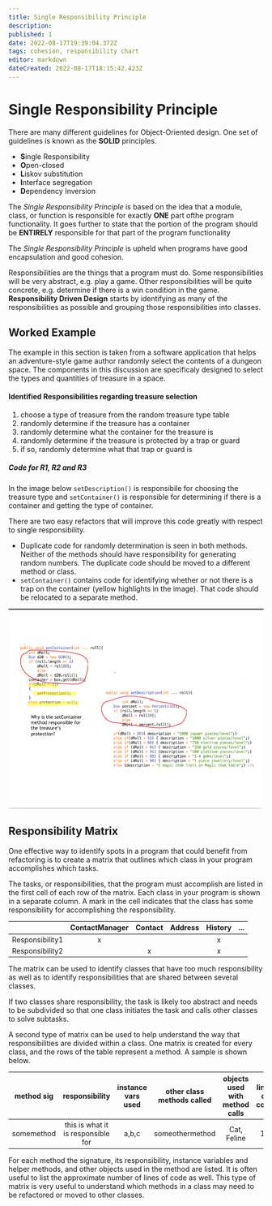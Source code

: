 ```yaml
---
title: Single Responsibility Principle
description: 
published: 1
date: 2022-08-17T19:39:04.372Z
tags: cohesion, responsibility chart
editor: markdown
dateCreated: 2022-08-17T18:15:42.423Z
---
```



# Single Responsibility Principle

There are many different guidelines for Object-Oriented design. One set of guidelines is known as the **SOLID** principles.  

  - **S**ingle Responsibility
  - **O**pen-closed
  - **L**iskov substitution
  - **I**nterface segregation
  - **D**ependency Inversion
  
The *Single Responsibility Principle* is based on the idea that a module, class, or function is responsible for exactly **ONE** part ofthe program functionality. It goes further to state that the portion of the program should be **ENTIRELY** responsible for that part of the program functionality

The *Single Responsibility Principle* is upheld when programs have good encapsulation and good cohesion.

Responsibilities are the things that a program must do.
Some responsibilities will be very abstract, e.g. play a game. Other responsibilities will be quite concrete, e.g. determine if there is a win condition in the game.
**Responsibility Driven Design** starts by identifying as many of the responsibilities as possible and grouping those responsibilities into classes.


## Worked Example

The example in this section is taken from a software application that helps an adventure-style game author randomly select the contents of a dungeon space. The components in this discussion are specificaly designed to select the types and quantities of treasure in a space.

#### Identified Responsibilities regarding treasure selection
1. choose a type of treasure from the  random treasure type table
1. randomly determine if the treasure has a container
1. randomly determine what the container for the treasure is
1. randomly determine if the treasure is protected by a trap or guard
1. if so, randomly determine what that trap or guard is

##### Code for R1, R2 and R3

In the image below `setDescription()` is responsibile for choosing the treasure type and `setContainer()` is responsible for determining if there is a container and getting the type of container.

There are two easy refactors that will improve this code greatly with respect to single responsibility.
- Duplicate code for randomly determination is seen in both methods.  Neither of the methods should have responsibility for generating random numbers. The duplicate code should be moved to a different method or class.
- `setContainer()` contains code for identifying whether or not there is a trap on the container (yellow highlights in the image). That code should be relocated to a separate method.

![Two methods shown, setContainer and setDescription. setContainer incorrectly also has code for setting other aspects of the treasure item, and the methods both have the same code for generating die rolls. ](/images/singleResponsibility.png)



## Responsibility Matrix
One effective way to identify spots in a program that could benefit from refactoring is to create a matrix that outlines which class in your program accomplishes which tasks.  

The tasks, or responsibilities, that the program must accomplish are listed in the first cell of each row of the matrix. Each class in your program is shown in a separate column. 
A mark in the cell indicates that the class has some responsibility for accomplishing the responsibility.

|           | ContactManager | Contact | Address | History | ... |
| ----------------| :------:| :------:| :------:| :------:| :------:|
| Responsibility1 |    x    |         |         |    x    |         |
| Responsibility2 |         |    x    |         |     x     |       |

The matrix can be used to identify classes that have too much responsibility as well as to identify responsibilities that are shared between several classes. 

If two classes share responsibility, the task is likely too abstract and needs to be subdivided so that one class initiates the task and calls other classes to solve subtasks.

A second type of matrix can be used to help understand the way that responsibilities are divided within a class. One matrix is created for every class, and the rows of the table represent a method. A sample is shown below.

| method sig | responsibility | instance vars used | other class methods called | objects used with method calls | lines of code |
|:----------:|:--------------:|:------------------:|:--------------------------:|:------------------------------:|:-------------:|
|somemethod|this is what it is responsible for| a,b,c|someothermethod|Cat, Feline|14

For each method the signature, its responsibility, instance variables and helper methods, and other objects used in the method are listed.  It is often useful to list the approximate number of lines of code as well.  This type of matrix is very useful to understand which methods in a class may need to be refactored or moved to other classes.


